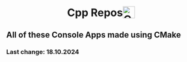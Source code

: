 # <div style="display: flex; justify-content: center;">Cpp Repos <a><img src="https://img.icons8.com/?size=100&id=40669&format=png&color=000000" width="32" height="32" alt="C++"/></a></div> #
## All of these Console Apps made using CMake ##
### <p>Last change: <time>18.10.2024</time></p> ###


